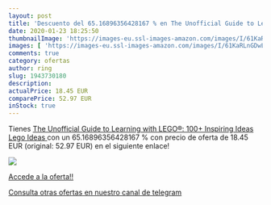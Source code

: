 ```yaml
---
layout: post
title: 'Descuento del 65.16896356428167 % en The Unofficial Guide to Learning with LE'
date: 2020-01-23 18:25:50
thumbnailImage: 'https://images-eu.ssl-images-amazon.com/images/I/61KaRLnGDwL._SL200_.jpg'
images: [ 'https://images-eu.ssl-images-amazon.com/images/I/61KaRLnGDwL._SL200_.jpg' ]
comments: true
category: ofertas
author: ring
slug: 1943730180
description:
actualPrice: 18.45 EUR
comparePrice: 52.97 EUR
inStock: true
---
```


Tienes [The Unofficial Guide to Learning with LEGO®: 100+ Inspiring Ideas  Lego Ideas ](https://www.amazon.com/dp/1943730180/?tag=redken08-20) con un 65.16896356428167 % con precio de oferta de 18.45 EUR (original: 52.97 EUR) en el siguiente enlace!

[![](https://images-eu.ssl-images-amazon.com/images/I/61KaRLnGDwL._SL200_.jpg)](https://www.amazon.com/dp/1943730180/?tag=redken08-20)

[Accede a la oferta!!](https://www.amazon.com/dp/1943730180/?tag=redken08-20)

[Consulta otras ofertas en nuestro canal de telegram](https://t.me/s/ofertas25)
